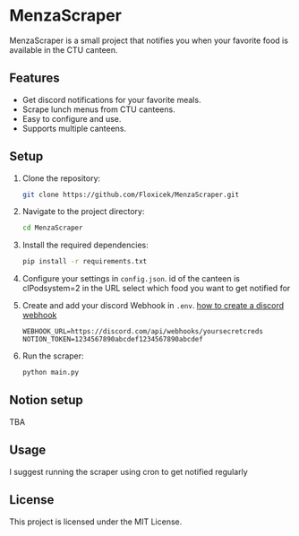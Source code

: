 # MenzaScraper

MenzaScraper is a small project that notifies you when your favorite food is available in the CTU canteen.

## Features

- Get discord notifications for your favorite meals.
- Scrape lunch menus from CTU canteens.
- Easy to configure and use.
- Supports multiple canteens.

## Setup

1. Clone the repository:
   ```bash
   git clone https://github.com/Floxicek/MenzaScraper.git
   ```
2. Navigate to the project directory:
   ```bash
   cd MenzaScraper
   ```
3. Install the required dependencies:
   ```bash
   pip install -r requirements.txt
   ```
4. Configure your settings in `config.json`.
   id of the canteen is clPodsystem=2 in the URL
   select which food you want to get notified for

5. Create and add your discord Webhook in `.env`.
   [how to create a discord webhook](https://support.discord.com/hc/en-us/articles/228383668-Intro-to-Webhooks)

   ```.env
   WEBHOOK_URL=https://discord.com/api/webhooks/yoursecretcreds
   NOTION_TOKEN=1234567890abcdef1234567890abcdef
   ```

6. Run the scraper:
   ```bash
   python main.py
   ```

## Notion setup
TBA

## Usage

I suggest running the scraper using cron to get notified regularly

## License

This project is licensed under the MIT License.
